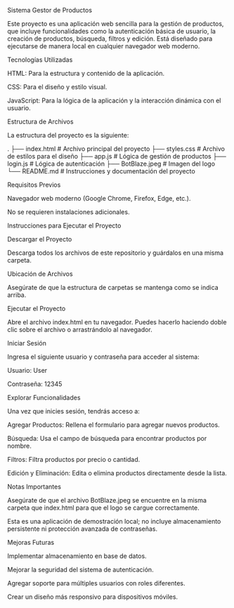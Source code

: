 Sistema Gestor de Productos

Este proyecto es una aplicación web sencilla para la gestión de productos, que incluye funcionalidades como la autenticación básica de usuario, la creación de productos, búsqueda, filtros y edición. Está diseñado para ejecutarse de manera local en cualquier navegador web moderno.

Tecnologías Utilizadas

HTML: Para la estructura y contenido de la aplicación.

CSS: Para el diseño y estilo visual.

JavaScript: Para la lógica de la aplicación y la interacción dinámica con el usuario.

Estructura de Archivos

La estructura del proyecto es la siguiente:

.
├── index.html          # Archivo principal del proyecto
├── styles.css          # Archivo de estilos para el diseño
├── app.js              # Lógica de gestión de productos
├── login.js            # Lógica de autenticación
├── BotBlaze.jpeg       # Imagen del logo
└── README.md           # Instrucciones y documentación del proyecto

Requisitos Previos

Navegador web moderno (Google Chrome, Firefox, Edge, etc.).

No se requieren instalaciones adicionales.

Instrucciones para Ejecutar el Proyecto

Descargar el Proyecto

Descarga todos los archivos de este repositorio y guárdalos en una misma carpeta.

Ubicación de Archivos

Asegúrate de que la estructura de carpetas se mantenga como se indica arriba.

Ejecutar el Proyecto

Abre el archivo index.html en tu navegador. Puedes hacerlo haciendo doble clic sobre el archivo o arrastrándolo al navegador.

Iniciar Sesión

Ingresa el siguiente usuario y contraseña para acceder al sistema:

Usuario: User

Contraseña: 12345

Explorar Funcionalidades

Una vez que inicies sesión, tendrás acceso a:

Agregar Productos: Rellena el formulario para agregar nuevos productos.

Búsqueda: Usa el campo de búsqueda para encontrar productos por nombre.

Filtros: Filtra productos por precio o cantidad.

Edición y Eliminación: Edita o elimina productos directamente desde la lista.

Notas Importantes

Asegúrate de que el archivo BotBlaze.jpeg se encuentre en la misma carpeta que index.html para que el logo se cargue correctamente.

Esta es una aplicación de demostración local; no incluye almacenamiento persistente ni protección avanzada de contraseñas.

Mejoras Futuras

Implementar almacenamiento en base de datos.

Mejorar la seguridad del sistema de autenticación.

Agregar soporte para múltiples usuarios con roles diferentes.

Crear un diseño más responsivo para dispositivos móviles.
